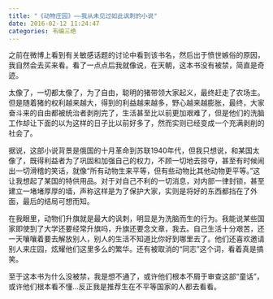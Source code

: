 ```yaml
---
title: "《动物庄园》——我从未见过如此讽刺的小说"
date: 2016-02-12 11:24:47
categories: 韦编三绝
---
```

之前在微博上看到有关敏感话题的讨论中看到该书名，然后出于愤世嫉俗的原因，我自然会去买来看。看了一点点后我就像说，在天朝，这本书没有被禁，简直是奇迹。

太像了，一切都太像了，为了自由，聪明的猪带领大家起义，最终赶走了农场主。但是随着猪的权利越来越大，得到的利益越来越多，野心越来越膨胀，最终，大家奋斗来的自由都被统治者剥削完了，生活甚至比以前更加艰难了，但是他们的洗脑工作却让下面的以为这样的日子比以前好多了，然而实则已经变成一个充满剥削的社会了。

据说，这部小说背景是俄国的十月革命到苏联1940年代，但我只想说，和某国太像了，既得利益者为了巩固和加强自己的权力，不顾一切地去掠夺，甚至有时候闹出一切滑稽的笑话，就像“所有动物生来平等，但有些动物比其他动物更平等。”这让我想起了某国的特供用品。对于对自己不利的一切消息，对内部一律封锁，甚至建立一堵堵厚厚的墙，声称这样是为了保护大家，实则是将好的东西都挡在了外面，最后的结局可想而知。
  
在我眼里，动物们升旗就是最大的讽刺，明显是为洗脑而生的行为。我能说某些国家即使到了大学还要经常升旗吗，升旗还要念文章，我去。自己生活十分艰苦，还一天嚷嚷着要去解放别人，别人的生活不知道比你好到哪里去了。他们还喜欢邀请别人来庄园，炫耀他们这里多么的繁华。还有被取消的“同志”这个词，看着真是搞笑。

至于这本书为什么没被禁，我是想不通了，或许他们根本不屑于审查这部“童话”，或许他们根本看不懂...反正我是推荐生在不平等国家的人都去看看。
